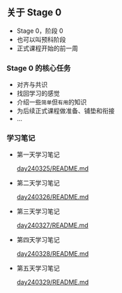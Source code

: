 ## 关于 Stage 0
- Stage 0，阶段 0
- 也可以叫预科阶段
- 正式课程开始的前一周

### Stage 0 的核心任务
- 对齐与共识
- 找回学习的感觉
- 介绍一些`简单`但`有用`的知识
- 为后续正式课程做准备、铺垫和衔接
- ...

### 学习笔记
- 第一天学习笔记

  [day240325/README.md](day240325%2FREADME.md)

- 第二天学习笔记

  [day240326/README.md](day240326%2FREADME.md)

- 第三天学习笔记

  [day240327/README.md](day240327%2FREADME.md)

- 第四天学习笔记

  [day240328/README.md](day240328%2FREADME.md)

- 第五天学习笔记

  [day240329/README.md](day240329%2FREADME.md)
